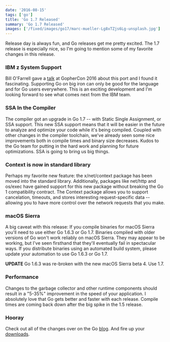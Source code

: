 ```yaml
---
date: '2016-08-15'
tags: ['go']
title: 'Go 1.7 Released'
summary: 'Go 1.7 Released'
images: ['/fixed/images/go17/marc-mueller-Lg8xTZjs6Lg-unsplash.jpg']
---
```


Release day is always fun, and Go releases get me pretty excited. The 1.7 release is especially nice, so I'm going to mention some of my favorite changes in this release.

### IBM z System Support

Bill O'Farrell gave a [talk](https://github.com/gophercon/2016-talks/blob/master/BillO'Farrell-GoForLinuxOnZ.pptx) at GopherCon 2016 about this port and I found it fascinating. Supporting Go on big iron can only be good for the language and for Go users everywhere. This is an exciting development and I'm looking forward to see what comes next from the IBM team.

### SSA In the Compiler

The compiler got an upgrade in Go 1.7 -- with Static Single Assignment, or SSA support. This new SSA support means that it will be easier in the future to analyze and optimize your code while it's being compiled. Coupled with other changes in the compiler toolchain, we've already seen some nice improvements both in compile times and binary size decreases. Kudos to the Go team for putting in the hard work and planning for future optimizations. SSA is going to bring us big things.

### Context is now in standard library

Perhaps my favorite new feature: the x/net/context package has been moved into the standard library. Additionally, packages like net/http and os/exec have gained support for this new package without breaking the Go 1 compatibility contract. The Context package allows you to support cancelation, timeouts, and stores interesting request-specific data -- allowing you to have more control over the network requests that you make.

### macOS Sierra

A big caveat with this release: If you compile binaries for macOS Sierra you'll need to use either Go 1.6.3 or Go 1.7. Binaries compiled with older versions of Go won't work reliably on macOS Sierra. They may appear to be working, but I've seen firsthand that they'll eventually fail in spectacular ways. If you distribute binaries using an automated build system, please update your automation to use Go 1.6.3 or Go 1.7.

**UPDATE** Go 1.6.3 was re-broken with the new macOS Sierra beta 4. Use 1.7.

### Performance

Changes to the garbage collector and other runtime components should result in a "5-35%" improvement in the speed of your application. I absolutely love that Go gets better and faster with each release. Compile times are coming back down after the big spike in the 1.5 release.

### Hooray

Check out all of the changes over on the Go [blog](https://golang.org/doc/go1.7). And fire up your [downloads](https://golang.org/dl/).
